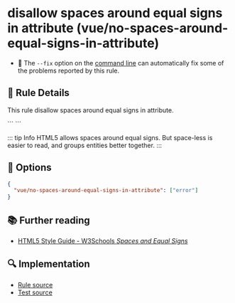 # disallow spaces around equal signs in attribute (vue/no-spaces-around-equal-signs-in-attribute)

- :wrench: The `--fix` option on the [command line](https://eslint.org/docs/user-guide/command-line-interface#fixing-problems) can automatically fix some of the problems reported by this rule.

## :book: Rule Details

This rule disallow spaces around equal signs in attribute.

<eslint-code-block :rules="{'vue/no-spaces-around-equal-signs-in-attribute': ['error']}">
```
<template>
  <!-- ✗ BAD -->
  <div class = "item"></div>
  <!-- ✓ GOOD -->
  <div class="item"></div>
</template>
```
</eslint-code-block>

::: tip Info
HTML5 allows spaces around equal signs. But space-less is easier to read, and groups entities better together.
:::

## :wrench: Options

```json
{
  "vue/no-spaces-around-equal-signs-in-attribute": ["error"]
}
```

## :books: Further reading

* [HTML5 Style Guide - W3Schools *Spaces and Equal Signs*](https://www.w3schools.com/html/html5_syntax.asp)

## :mag: Implementation

- [Rule source](https://github.com/vuejs/eslint-plugin-vue/blob/master/lib/rules/no-spaces-around-equal-signs-in-attribute.js)
- [Test source](https://github.com/vuejs/eslint-plugin-vue/blob/master/tests/lib/rules/no-spaces-around-equal-signs-in-attribute.js)
